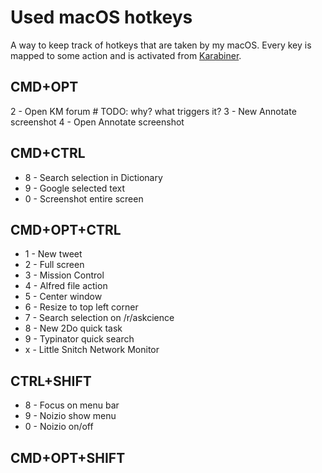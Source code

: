 # Used macOS hotkeys
A way to keep track of hotkeys that are taken by my macOS. Every key is mapped to some action and is activated from [Karabiner](../macOS/apps/karabiner/karabiner.md).

## CMD+OPT
2 - Open KM forum # TODO: why? what triggers it?
3 - New Annotate screenshot
4 - Open Annotate screenshot

## CMD+CTRL
- 8 - Search selection in Dictionary
- 9 - Google selected text
- 0 - Screenshot entire screen

## CMD+OPT+CTRL
- 1 - New tweet
- 2 - Full screen
- 3 - Mission Control
- 4 - Alfred file action
- 5 - Center window
- 6 - Resize to top left corner
- 7 - Search selection on /r/askcience
- 8 - New 2Do quick task
- 9 - Typinator quick search
- x - Little Snitch Network Monitor

## CTRL+SHIFT
- 8 - Focus on menu bar
- 9 - Noizio show menu
- 0 - Noizio on/off

## CMD+OPT+SHIFT

